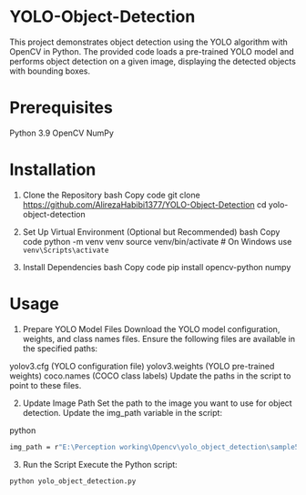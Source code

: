 # YOLO-Object-Detection

This project demonstrates object detection using the YOLO algorithm with OpenCV in Python. The provided code loads a pre-trained YOLO model and performs object detection on a given image, displaying the detected objects with bounding boxes.

# Prerequisites

Python 3.9
OpenCV
NumPy

# Installation

1. Clone the Repository
bash
Copy code
git clone https://github.com/AlirezaHabibi1377/YOLO-Object-Detection
cd yolo-object-detection

2. Set Up Virtual Environment (Optional but Recommended)
bash
Copy code
python -m venv venv
source venv/bin/activate  # On Windows use `venv\Scripts\activate`

3. Install Dependencies
bash
Copy code
pip install opencv-python numpy

# Usage

1. Prepare YOLO Model Files
Download the YOLO model configuration, weights, and class names files. Ensure the following files are available in the specified paths:

yolov3.cfg (YOLO configuration file)
yolov3.weights (YOLO pre-trained weights)
coco.names (COCO class labels)
Update the paths in the script to point to these files.

2. Update Image Path
Set the path to the image you want to use for object detection. Update the img_path variable in the script:

python
```bash
img_path = r"E:\Perception working\Opencv\yolo_object_detection\sample5.jpg"  # Change this to your image path
```

3. Run the Script
Execute the Python script:

```bash
python yolo_object_detection.py
